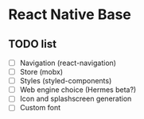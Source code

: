 # React Native Base

## TODO list

- [ ] Navigation (react-navigation)
- [ ] Store (mobx)
- [ ] Styles (styled-components)
- [ ] Web engine choice (Hermes beta?)
- [ ] Icon and splashscreen generation
- [ ] Custom font
